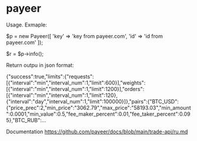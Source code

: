 # payeer

Usage.
Exmaple:

$p = new Payeer([
    'key' => 'key from payeer.com',
    'id' => 'id from payeer.com'
]);

$r = $p->info();

Return outpu in json format:

{"success":true,"limits":{"requests":[{"interval":"min","interval_num":1,"limit":600}],"weights":[{"interval":"min","interval_num":1,"limit":1200}],"orders":[{"interval":"min","interval_num":1,"limit":120},{"interval":"day","interval_num":1,"limit":100000}]},"pairs":{"BTC_USD":{"price_prec":2,"min_price":"3062.79","max_price":"58193.03","min_amount":0.0001,"min_value":0.5,"fee_maker_percent":0.01,"fee_taker_percent":0.095},"BTC_RUB":...

Documentation https://github.com/payeer/docs/blob/main/trade-api/ru.md
